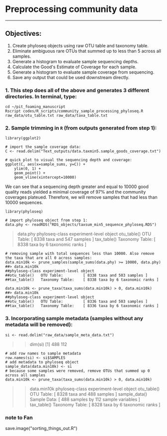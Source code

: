 # Preprocessing community data
---
 
## Objectives:  
1. Create phyloseq objects using raw OTU table and taxonomy table.   
2. Eliminate ambiguous rare OTUs that summed up to less than 5 across all samples.  
3. Generate a histogram to evaluate sample sequencing depths.   
4. Calculate the Good's Estimate of Coverage for each sample. 
5. Generate a histogram to evaluate sample coverage from sequencing.   
6. Save any output that could be used downstream directly.  

### 1. This step does all of the above and generates 3 different directories. In terminal, type:   
```
cd ~/pit_foaming_manuscript  
Rscript codes/R_scripts/community_sample_processing_phyloseq.R raw_data/otu_table.txt raw_data/taxa_table.txt
```

### 2. Sample trimming in `R` (from outputs generated from step 1):  
```
library(ggplot2)

# import the sample coverage data:
C <- read.delim("Text_outputs/data.taxmin5.sample_goods_coverage.txt")

# quick plot to visual the sequencing depth and coverage:
ggplot(C, aes(x=sample_sums, y=C)) +
	ylim(0, 1) +
	geom_point() +
	geom_vline(xintercept=10000)
```

We can see that a sequencing depth greater and equal to 10000 good quality reads yielded a minimal coverage of 97% and the community coverages plateued. Therefore, we will remove samples that had less than 10000 sequences.    

```   
library(phyloseq) 

# import phyloseq object from step 1:  
data.phy <- readRDS("RDS_objects/taxsum_min5_sequence_phyloseq.RDS")
```

>>>
> data.phy
phyloseq-class experiment-level object
otu_table()   OTU Table:         [ 8338 taxa and 547 samples ]
tax_table()   Taxonomy Table:    [ 8338 taxa by 6 taxonomic ranks ]
>>>

``` 
# removing sample with total sequences less than 10000. Also remove the taxa that are all 0 across samples:   
data.min10k <- prune_samples(sample_sums(data.phy) >= 10000, data.phy)
##> data.min10k
##phyloseq-class experiment-level object
##otu_table()   OTU Table:         [ 8338 taxa and 503 samples ]
##tax_table()   Taxonomy Table:    [ 8338 taxa by 6 taxonomic ranks ]

data.min10k <- prune_taxa(taxa_sums(data.min10k) > 0, data.min10k)
##> data.min10k
##phyloseq-class experiment-level object
##otu_table()   OTU Table:         [ 8336 taxa and 503 samples ]
##tax_table()   Taxonomy Table:    [ 8336 taxa by 6 taxonomic ranks ]
```

### 3. Incorporating sample metadata (samples without any metadata will be removed):    
```
si <- read.delim("raw_data/sample_meta_data.txt")
```

> > dim(si)
>[1] 488 112

```
# add row names to sample metadata
row.names(si) <- si$SAMPLES
# add metadata to phyloseq object
sample_data(data.min10k) <- si
# because some samples were removed, remove OTUs that summed up 0 across all samples
data.min10k <- prune_taxa(taxa_sums(data.min10k) > 0, data.min10k)
```

> > data.min10k
> phyloseq-class experiment-level object
> otu_table()   OTU Table:         [ 8328 taxa and 488 samples ]
> sample_data() Sample Data:       [ 488 samples by 112 sample variables ]
> tax_table()   Taxonomy Table:    [ 8328 taxa by 6 taxonomic ranks ]


### note to Fan ###
save.image("sorting_things_out.R")
